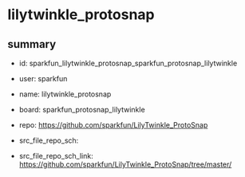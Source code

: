 # lilytwinkle_protosnap
 
## summary 
* id: sparkfun_lilytwinkle_protosnap_sparkfun_protosnap_lilytwinkle
* user: sparkfun
* name: lilytwinkle_protosnap
* board: sparkfun_protosnap_lilytwinkle
* repo: https://github.com/sparkfun/LilyTwinkle_ProtoSnap



* src_file_repo_sch: 
* src_file_repo_sch_link: https://github.com/sparkfun/LilyTwinkle_ProtoSnap/tree/master/






